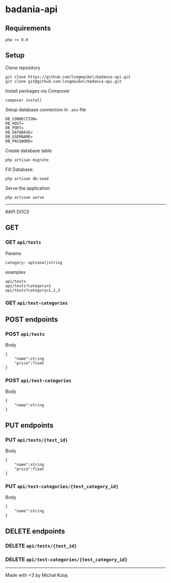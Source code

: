 # badania-api

## Requirements
```
php >= 8.0
```
## Setup
Clone repository
```
git clone https://github.com/longmaikel/badania-api.git
git clone git@github.com:longmaikel/badania-api.git
```

Install packages via Composer
```
composer install
```
Setup database connection in `.env` file
```
DB_CONNECTION=
DB_HOST=
DB_PORT=
DB_DATABASE=
DB_USERNAME=
DB_PASSWORD=
```
Create database table
```
php artisan migrate
```
Fill Database:
```
php artisan db:seed
```
Serve the application
```
php artisan serve
```
---
#API DOCS

## GET
### GET `api/tests`
Params
```
category: optional|string
```
examples
```
api/tests
api/tests?category=2
api/tests?category=1,2,3
```
### GET `api/test-categories`

## POST endpoints
### POST `api/tests`
Body
```
{
    "name":string
    "price":float 
}
```
### POST `api/test-categories`
Body
```
{
    "name":string
}
```

## PUT endpoints
### PUT `api/tests/{test_id}`
Body
```
{
    "name":string
    "price":float 
}
```
### PUT `api/test-categories/{test_category_id}`
Body
```
{
    "name":string
}
```

## DELETE endpoints
### DELETE `api/tests/{test_id}`
### DELETE `api/test-categories/{test_category_id}`
___

Made with <3 by Michał Kutaj
